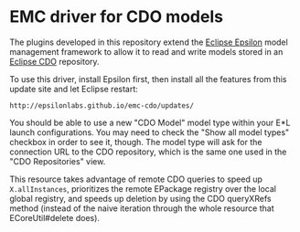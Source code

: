 EMC driver for CDO models
===

The plugins developed in this repository extend the [Eclipse Epsilon](http://www.eclipse.org/epsilon/) model management framework to allow it to read and write models stored in an [Eclipse CDO](https://eclipse.org/cdo/) repository.

To use this driver, install Epsilon first, then install all the features from this update site and let Eclipse restart:

```
http://epsilonlabs.github.io/emc-cdo/updates/
```

You should be able to use a new "CDO Model" model type within your E*L launch configurations. You may need to check the "Show all model types" checkbox in order to see it, though. The model type will ask for the connection URL to the CDO repository, which is the same one used in the "CDO Repositories" view.

This resource takes advantage of remote CDO queries to speed up `X.allInstances`, prioritizes the remote EPackage registry over the local global registry, and speeds up deletion by using the CDO queryXRefs method (instead of the naive iteration through the whole resource that ECoreUtil#delete does).
